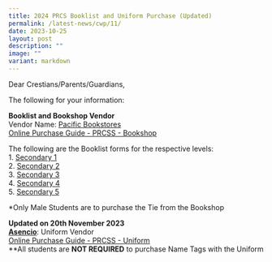 ```yaml
---
title: 2024 PRCS Booklist and Uniform Purchase (Updated)
permalink: /latest-news/cwp/11/
date: 2023-10-25
layout: post
description: ""
image: ""
variant: markdown
---
```

Dear Crestians/Parents/Guardians,

The following for your information:

**Booklist and Bookshop Vendor**<br>
Vendor Name: [Pacific Bookstores](https://www.pacificbookstores.com/)<br>
[Online Purchase Guide - PRCSS - Bookshop](/files/Booklist/2024/prcss_pacific%20bookstores%20online%20guide%202023.pdf)

The following are the Booklist forms for the respective levels:<br>
1\. [Secondary 1](/files/Booklist/2024/secondary%201.pdf)<br>
2\. [Secondary 2](/files/Booklist/2024/secondary%202.pdf)<br>
3\. [Secondary 3](/files/Booklist/2024/secondary%203.pdf)<br>
4\. [Secondary 4](/files/Booklist/2024/secondary%204.pdf)<br>
5\. [Secondary 5](/files/Booklist/2024/secondary%205.pdf)<br>

*Only Male Students are to purchase the Tie from the Bookshop
 
 **Updated on 20th November 2023**<br>
 **[Asencio](https://asencio.com.sg/)**: Uniform Vendor<br>
 [Online Purchase Guide - PRCSS - Uniform](/files/ascencioonline.pdf)<br>
 \*\*All students are&nbsp;**NOT REQUIRED**&nbsp;to purchase Name Tags with the Uniform
